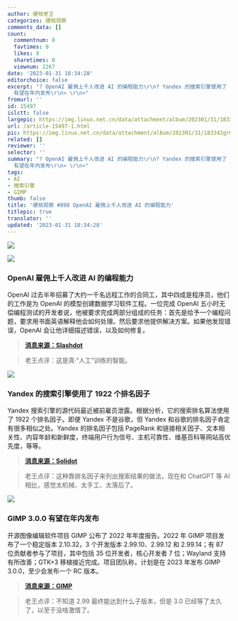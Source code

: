 ```yaml
---
author: 硬核老王
categories: 硬核观察
comments_data: []
count:
  commentnum: 0
  favtimes: 0
  likes: 0
  sharetimes: 0
  viewnum: 2267
date: '2023-01-31 18:34:28'
editorchoice: false
excerpt: "? OpenAI 雇佣上千人改进 AI 的编程能力\r\n? Yandex 的搜索引擎使用了 1922 个排名因子\r\n? GIMP 3.0.0
  有望在年内发布\r\n» \r\n»"
fromurl: ''
id: 15497
islctt: false
largepic: https://img.linux.net.cn/data/attachment/album/202301/31/183342grm01g49rrrij1ry.jpg
url: /article-15497-1.html
pic: https://img.linux.net.cn/data/attachment/album/202301/31/183342grm01g49rrrij1ry.jpg.thumb.jpg
related: []
reviewer: ''
selector: ''
summary: "? OpenAI 雇佣上千人改进 AI 的编程能力\r\n? Yandex 的搜索引擎使用了 1922 个排名因子\r\n? GIMP 3.0.0
  有望在年内发布\r\n» \r\n»"
tags:
- AI
- 搜索引擎
- GIMP
thumb: false
title: '硬核观察 #898 OpenAI 雇佣上千人改进 AI 的编程能力'
titlepic: true
translator: ''
updated: '2023-01-31 18:34:28'
---
```


![](https://img.linux.net.cn/data/attachment/album/202301/31/183342grm01g49rrrij1ry.jpg)


![](https://img.linux.net.cn/data/attachment/album/202301/31/183349ywczjelguqlqqjwf.jpg)


### OpenAI 雇佣上千人改进 AI 的编程能力


OpenAI 过去半年招募了大约一千名远程工作的合同工，其中四成是程序员，他们的工作是为 OpenAI 的模型创建数据学习软件工程。一位完成 OpenAI 五小时无偿编程测试的开发者说，他被要求完成两部分组成的任务：首先是给予一个编程问题，要求用书面英语解释他会如何处理。然后要求他提供解决方案。如果他发现错误，OpenAI 会让他详细描述错误，以及如何修复。



> 
> **[消息来源：Slashdot](https://developers.slashdot.org/story/23/01/29/0225201/openai-hires-an-army-of-contractors-will-they-make-coding-obsolete)**
> 
> 
> 



> 
> 老王点评：这是真·“人工”训练的智能。
> 
> 
> 


![](https://img.linux.net.cn/data/attachment/album/202301/31/183358vd5okn1opa9gnpkz.jpg)


### Yandex 的搜索引擎使用了 1922 个排名因子


Yandex 搜索引擎的源代码最近被前雇员泄露。根据分析，它的搜索排名算法使用了 1922 个排名因子。即便 Yandex 不是谷歌，但 Yandex 和谷歌的排名因子肯定有很多相似之处。Yandex 的排名因子包括 PageRank 和链接相关因子、文本相关性、内容年龄和新鲜度，终端用户行为信号、主机可靠性、维基百科等网站高优先度，等等。



> 
> **[消息来源：Solidot](https://www.solidot.org/story?sid=73989)**
> 
> 
> 



> 
> 老王点评：这种靠排名因子来列出搜索结果的做法，现在和 ChatGPT 等 AI 相比，感觉太机械、太手工、太落后了。
> 
> 
> 


![](https://img.linux.net.cn/data/attachment/album/202301/31/183409sreezi76s17yot31.jpg)


### GIMP 3.0.0 有望在年内发布


开源图像编辑软件项目 GIMP 公布了 2022 年年度报告。2022 年 GIMP 项目发布了一个稳定版本 2.10.32，3 个开发版本 2.99.10、2.99.12 和 2.99.14；有 87 位贡献者参与了项目，其中包括 35 位开发者，核心开发者 7 位；Wayland 支持有所改善；GTK+3 移植接近完成。项目团队称，计划是在 2023 年发布 GIMP 3.0.0，至少会发布一个 RC 版本。



> 
> **[消息来源：GIMP](https://www.gimp.org/news/2023/01/29/2022-annual-report/)**
> 
> 
> 



> 
> 老王点评：不知道 2.99 最终能达到什么子版本，但是 3.0 已经等了太久了，以至于没啥激情了。
> 
> 
>